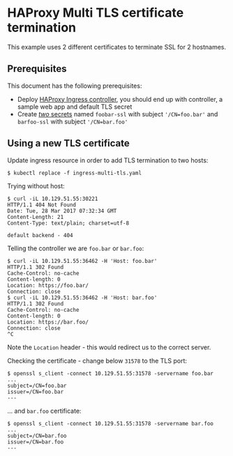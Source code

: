# HAProxy Multi TLS certificate termination

This example uses 2 different certificates to terminate SSL for 2 hostnames.

## Prerequisites

This document has the following prerequisites:

* Deploy [HAProxy Ingress controller](/examples/deployment/haproxy), you should end up with controller, a sample web app and default TLS secret
* Create [*two* secrets](/examples/PREREQUISITES.md#tls-certificates) named `foobar-ssl` with subject `'/CN=foo.bar'` and `barfoo-ssl` with subject `'/CN=bar.foo'`

## Using a new TLS certificate

Update ingress resource in order to add TLS termination to two hosts:

```console
$ kubectl replace -f ingress-multi-tls.yaml
```

Trying without host:

```console
$ curl -iL 10.129.51.55:30221           
HTTP/1.1 404 Not Found
Date: Tue, 28 Mar 2017 07:32:34 GMT
Content-Length: 21
Content-Type: text/plain; charset=utf-8

default backend - 404
```

Telling the controller we are `foo.bar` or `bar.foo`:

```console
$ curl -iL 10.129.51.55:36462 -H 'Host: foo.bar'
HTTP/1.1 302 Found
Cache-Control: no-cache
Content-length: 0
Location: https://foo.bar/
Connection: close
$ curl -iL 10.129.51.55:36462 -H 'Host: bar.foo'
HTTP/1.1 302 Found
Cache-Control: no-cache
Content-length: 0
Location: https://bar.foo/
Connection: close
^C
```

Note the `Location` header - this would redirect us to the correct server.

Checking the certificate - change below `31578` to the TLS port:

```console
$ openssl s_client -connect 10.129.51.55:31578 -servername foo.bar
...
subject=/CN=foo.bar
issuer=/CN=foo.bar
---
```

... and `bar.foo` certificate:

```console
$ openssl s_client -connect 10.129.51.55:31578 -servername bar.foo
...
subject=/CN=bar.foo
issuer=/CN=bar.foo
---
```
